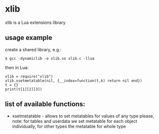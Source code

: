 # xlib
xlib is a Lua extensions library

## usage example
create a shared library, e.g.:
```
$ gcc -dynamiclib -o xlib.so xlib.c -llua
```
then in Lua:
```
xlib = require("xlib")
xlib.xsetmetatable(nil, {__index=function(t,k) return nil end})
t = {}
print(t[1][2][3])
```

## list of available functions:
* xsetmetatable - allows to set metatables for values of any type
please, note: for tables and userdata we set metatable for each object
individually, for other types the metatable for whole type
